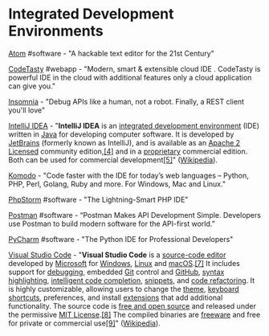 # Integrated Development Environments

[Atom](https://atom.io/) \#software - "A hackable text editor for the 21st Century"

[CodeTasty](https://codetasty.com/) \#webapp - "Modern, smart & extensible cloud IDE. CodeTasty is powerful IDE in the cloud with additional features only a cloud application can give you."

[Insomnia](https://insomnia.rest/) - "Debug APIs like a human, not a robot. Finally, a REST client you'll love"

[IntelliJ IDEA](https://www.jetbrains.com/idea/) - "**IntelliJ IDEA** is an [integrated development environment](https://en.wikipedia.org/wiki/Integrated_development_environment) \(IDE\) written in [Java](https://en.wikipedia.org/wiki/Java_%28programming_language%29) for developing computer software. It is developed by [JetBrains](https://en.wikipedia.org/wiki/JetBrains) \(formerly known as IntelliJ\), and is available as an [Apache 2 Licensed](https://en.wikipedia.org/wiki/Apache_2_License) community edition,[\[4\]](https://en.wikipedia.org/wiki/IntelliJ_IDEA#cite_note-4) and in a [proprietary](https://en.wikipedia.org/wiki/Proprietary_software) commercial edition. Both can be used for commercial development[\[5\]](https://en.wikipedia.org/wiki/IntelliJ_IDEA#cite_note-5)" \([Wikipedia](https://en.wikipedia.org/wiki/IntelliJ_IDEA)\).

[Komodo](https://www.activestate.com/products/komodo-ide/) - "Code faster with the IDE for today’s web languages – Python, PHP, Perl, Golang, Ruby and more. For Windows, Mac and Linux."

[PhpStorm](https://www.jetbrains.com/phpstorm/) \#software - "The Lightning-Smart PHP IDE"

[Postman](https://www.getpostman.com/) \#software - “Postman Makes API Development Simple. Developers use Postman to build modern software for the API-first world.”

[PyCharm](https://www.jetbrains.com/pycharm/) \#software - "The Python IDE for Professional Developers"

[Visual Studio Code](https://code.visualstudio.com/) - "**Visual Studio Code** is a [source-code editor](https://en.wikipedia.org/wiki/Source-code_editor) developed by [Microsoft](https://en.wikipedia.org/wiki/Microsoft) for [Windows](https://en.wikipedia.org/wiki/Windows), [Linux](https://en.wikipedia.org/wiki/Linux) and [macOS](https://en.wikipedia.org/wiki/MacOS).[\[7\]](https://en.wikipedia.org/wiki/Visual_Studio_Code#cite_note-TechCrunch-7) It includes support for [debugging](https://en.wikipedia.org/wiki/Debugging), embedded [Git](https://en.wikipedia.org/wiki/Git) control and [GitHub](https://en.wikipedia.org/wiki/GitHub), [syntax highlighting](https://en.wikipedia.org/wiki/Syntax_highlighting), [intelligent code completion](https://en.wikipedia.org/wiki/Intelligent_code_completion), [snippets](https://en.wikipedia.org/wiki/Snippet_%28programming%29), and [code refactoring](https://en.wikipedia.org/wiki/Code_refactoring). It is highly customizable, allowing users to change the [theme](https://en.wikipedia.org/wiki/Theme_%28computing%29), [keyboard shortcuts](https://en.wikipedia.org/wiki/Keyboard_shortcut), preferences, and install [extensions](https://en.wikipedia.org/wiki/Plug-in_%28computing%29) that add additional functionality. The source code is [free and open source](https://en.wikipedia.org/wiki/Free_and_open_source) and released under the permissive [MIT License](https://en.wikipedia.org/wiki/MIT_License).[\[8\]](https://en.wikipedia.org/wiki/Visual_Studio_Code#cite_note-8) The compiled binaries are [freeware](https://en.wikipedia.org/wiki/Freeware) and free for private or commercial use[\[9\]](https://en.wikipedia.org/wiki/Visual_Studio_Code#cite_note-9)" \([Wikipedia](https://en.wikipedia.org/wiki/Visual_Studio_Code)\).

